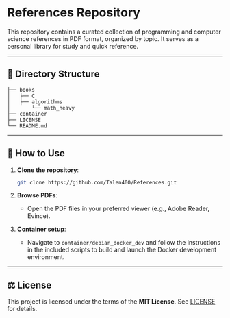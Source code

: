 # References Repository

This repository contains a curated collection of programming and computer science references in PDF format, organized by topic. It serves as a personal library for study and quick reference.

---

## 📂 Directory Structure

```
├── books
│   ├── C
│   ├── algorithms
│       └── math_heavy
├── container
├── LICENSE
└── README.md
```

---

## 📖 How to Use

1. **Clone the repository**:

   ```bash
   git clone https://github.com/Talen400/References.git
   ```

2. **Browse PDFs**:

   * Open the PDF files in your preferred viewer (e.g., Adobe Reader, Evince).

3. **Container setup**:

   * Navigate to `container/debian_docker_dev` and follow the instructions in the included scripts to build and launch the Docker development environment.

---

## ⚖️ License

This project is licensed under the terms of the **MIT License**. See [LICENSE](LICENSE) for details.


